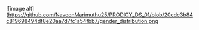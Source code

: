 ![image alt](https://github.com/NaveenMarimuthu25/PRODIGY_DS_01/blob/20edc3b84c819698494df8e20aa7d7fc1a54fbb7/gender_distribution.png
